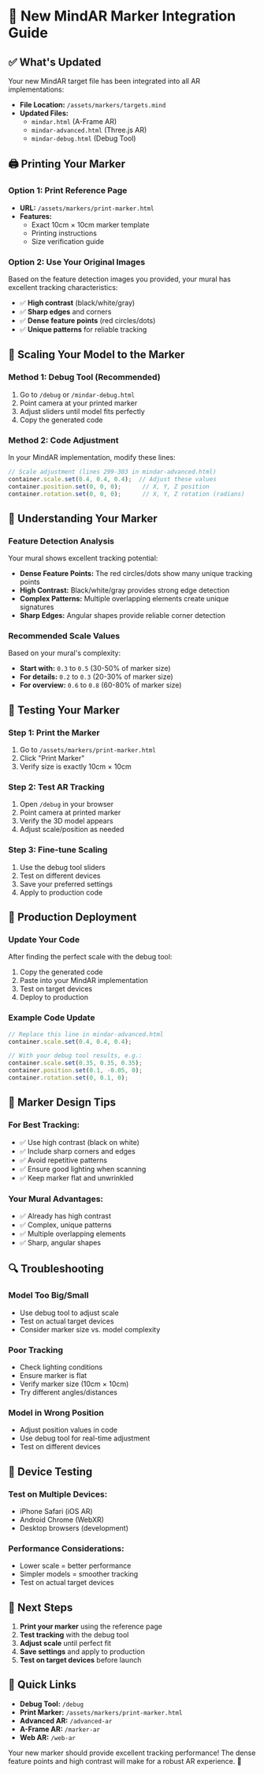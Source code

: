 # 🎯 New MindAR Marker Integration Guide

## ✅ What's Updated

Your new MindAR target file has been integrated into all AR implementations:

- **File Location:** `/assets/markers/targets.mind`
- **Updated Files:**
  - `mindar.html` (A-Frame AR)
  - `mindar-advanced.html` (Three.js AR)
  - `mindar-debug.html` (Debug Tool)

## 🖨️ Printing Your Marker

### **Option 1: Print Reference Page**
- **URL:** `/assets/markers/print-marker.html`
- **Features:** 
  - Exact 10cm × 10cm marker template
  - Printing instructions
  - Size verification guide

### **Option 2: Use Your Original Images**
Based on the feature detection images you provided, your mural has excellent tracking characteristics:

- ✅ **High contrast** (black/white/gray)
- ✅ **Sharp edges** and corners
- ✅ **Dense feature points** (red circles/dots)
- ✅ **Unique patterns** for reliable tracking

## 🎯 Scaling Your Model to the Marker

### **Method 1: Debug Tool (Recommended)**
1. Go to `/debug` or `/mindar-debug.html`
2. Point camera at your printed marker
3. Adjust sliders until model fits perfectly
4. Copy the generated code

### **Method 2: Code Adjustment**
In your MindAR implementation, modify these lines:

```javascript
// Scale adjustment (lines 299-303 in mindar-advanced.html)
container.scale.set(0.4, 0.4, 0.4);  // Adjust these values
container.position.set(0, 0, 0);      // X, Y, Z position
container.rotation.set(0, 0, 0);      // X, Y, Z rotation (radians)
```

## 📐 Understanding Your Marker

### **Feature Detection Analysis**
Your mural shows excellent tracking potential:

- **Dense Feature Points:** The red circles/dots show many unique tracking points
- **High Contrast:** Black/white/gray provides strong edge detection
- **Complex Patterns:** Multiple overlapping elements create unique signatures
- **Sharp Edges:** Angular shapes provide reliable corner detection

### **Recommended Scale Values**
Based on your mural's complexity:

- **Start with:** `0.3` to `0.5` (30-50% of marker size)
- **For details:** `0.2` to `0.3` (20-30% of marker size)
- **For overview:** `0.6` to `0.8` (60-80% of marker size)

## 🔧 Testing Your Marker

### **Step 1: Print the Marker**
1. Go to `/assets/markers/print-marker.html`
2. Click "Print Marker"
3. Verify size is exactly 10cm × 10cm

### **Step 2: Test AR Tracking**
1. Open `/debug` in your browser
2. Point camera at printed marker
3. Verify the 3D model appears
4. Adjust scale/position as needed

### **Step 3: Fine-tune Scaling**
1. Use the debug tool sliders
2. Test on different devices
3. Save your preferred settings
4. Apply to production code

## 🚀 Production Deployment

### **Update Your Code**
After finding the perfect scale with the debug tool:

1. Copy the generated code
2. Paste into your MindAR implementation
3. Test on target devices
4. Deploy to production

### **Example Code Update**
```javascript
// Replace this line in mindar-advanced.html
container.scale.set(0.4, 0.4, 0.4);

// With your debug tool results, e.g.:
container.scale.set(0.35, 0.35, 0.35);
container.position.set(0.1, -0.05, 0);
container.rotation.set(0, 0.1, 0);
```

## 🎨 Marker Design Tips

### **For Best Tracking:**
- ✅ Use high contrast (black on white)
- ✅ Include sharp corners and edges
- ✅ Avoid repetitive patterns
- ✅ Ensure good lighting when scanning
- ✅ Keep marker flat and unwrinkled

### **Your Mural Advantages:**
- ✅ Already has high contrast
- ✅ Complex, unique patterns
- ✅ Multiple overlapping elements
- ✅ Sharp, angular shapes

## 🔍 Troubleshooting

### **Model Too Big/Small**
- Use debug tool to adjust scale
- Test on actual target devices
- Consider marker size vs. model complexity

### **Poor Tracking**
- Check lighting conditions
- Ensure marker is flat
- Verify marker size (10cm × 10cm)
- Try different angles/distances

### **Model in Wrong Position**
- Adjust position values in code
- Use debug tool for real-time adjustment
- Test on different devices

## 📱 Device Testing

### **Test on Multiple Devices:**
- iPhone Safari (iOS AR)
- Android Chrome (WebXR)
- Desktop browsers (development)

### **Performance Considerations:**
- Lower scale = better performance
- Simpler models = smoother tracking
- Test on actual target devices

## 🎯 Next Steps

1. **Print your marker** using the reference page
2. **Test tracking** with the debug tool
3. **Adjust scale** until perfect fit
4. **Save settings** and apply to production
5. **Test on target devices** before launch

## 🔗 Quick Links

- **Debug Tool:** `/debug`
- **Print Marker:** `/assets/markers/print-marker.html`
- **Advanced AR:** `/advanced-ar`
- **A-Frame AR:** `/marker-ar`
- **Web AR:** `/web-ar`

Your new marker should provide excellent tracking performance! The dense feature points and high contrast will make for a robust AR experience. 🚀

